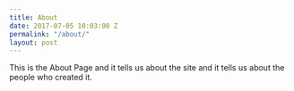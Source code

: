 ```yaml
---
title: About
date: 2017-07-05 10:03:00 Z
permalink: "/about/"
layout: post
---
```


This is the About Page and it tells us about the site and <space><space>
it tells us about the people who created it.


